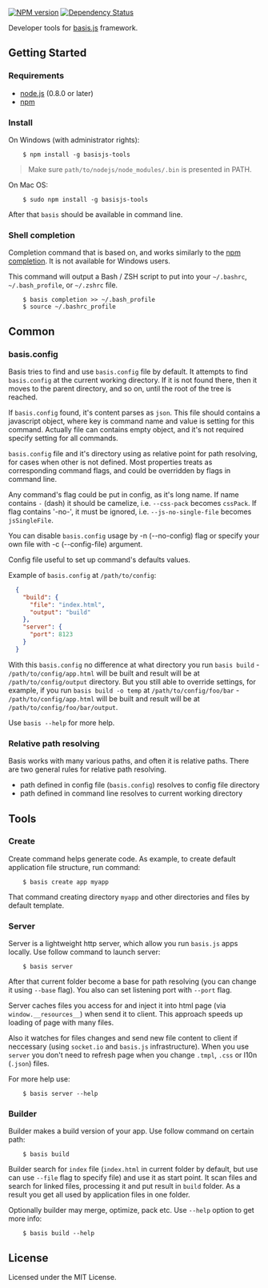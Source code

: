 [![NPM version](https://badge.fury.io/js/basisjs-tools.png)](http://badge.fury.io/js/basisjs-tools) [![Dependency Status](https://david-dm.org/basisjs/basisjs-tools.png)](https://david-dm.org/basisjs/basisjs-tools)

Developer tools for [basis.js](https://github.com/basisjs/basisjs) framework.

## Getting Started

### Requirements

* [node.js](http://nodejs.org/) (0.8.0 or later)
* [npm](http://github.com/isaacs/npm)

### Install

On Windows (with administrator rights):

        $ npm install -g basisjs-tools
        
> Make sure `path/to/nodejs/node_modules/.bin` is presented in PATH.
        
On Mac OS:

        $ sudo npm install -g basisjs-tools

After that `basis` should be available in command line.

### Shell completion

Completion command that is based on, and works similarly to the [npm completion](https://npmjs.org/doc/completion.html). It is not available for Windows users.

This command will output a Bash / ZSH script to put into your `~/.bashrc`, `~/.bash_profile`, or `~/.zshrc` file.

        $ basis completion >> ~/.bash_profile
        $ source ~/.bashrc_profile

## Common

### basis.config

Basis tries to find and use `basis.config` file by default. It attempts to find `basis.config` at the current working directory. If it is not found there, then it moves to the parent directory, and so on, until the root of the tree is reached.

If `basis.config` found, it's content parses as `json`. This file should contains a javascript object, where key is command name and value is setting for this command. Actually file can contains empty object, and it's not required specify setting for all commands.

`basis.config` file and it's directory using as relative point for path resolving, for cases when other is not defined. Most properties treats as corresponding command flags, and could be overridden by flags in command line.

Any command's flag could be put in config, as it's long name. If name contains `-` (dash) it should be camelize, i.e. `--css-pack` becomes `cssPack`. If flag contains '-no-', it must be ignored, i.e. `--js-no-single-file` becomes `jsSingleFile`.

You can disable `basis.config` usage by -n (--no-config) flag or specify your own file with -c (--config-file) argument.

Config file useful to set up command's defaults values.

Example of `basis.config` at `/path/to/config`:

```json
  {
    "build": {
      "file": "index.html",
      "output": "build"
    },
    "server": {
      "port": 8123
    }
  }
```

With this `basis.config` no difference at what directory you run `basis build` - `/path/to/config/app.html` will be built and result will be at `/path/to/config/output` directory. But you still able to override settings, for example, if you run `basis build -o temp` at `/path/to/config/foo/bar` - `/path/to/config/app.html` will be built and result will be at `/path/to/config/foo/bar/output`.

Use `basis --help` for more help.

### Relative path resolving

Basis works with many various paths, and often it is relative paths. There are two general rules for relative path resolving.

- path defined in config file (`basis.config`) resolves to config file directory
- path defined in command line resolves to current working directory

## Tools

### Create

Create command helps generate code. As example, to create default application file structure, run command:

        $ basis create app myapp
        
That command creating directory `myapp` and other directories and files by default template.

### Server

Server is a lightweight http server, which allow you run `basis.js` apps locally. Use follow command to launch server:

        $ basis server

After that current folder become a base for path resolving (you can change it using `--base` flag). You also can set listening port with `--port` flag.

Server caches files you access for and inject it into html page (via `window.__resources__`) when send it to client. This approach speeds up loading of page with many files.

Also it watches for files changes and send new file content to client if neccessary (using `socket.io` and `basis.js` infrastructure). When you use `server` you don't need to refresh page when you change `.tmpl`, `.css` or l10n (`.json`) files.

For more help use:

        $ basis server --help

### Builder

Builder makes a build version of your app. Use follow command on certain path:

        $ basis build

Builder search for `index` file (`index.html` in current folder by default, but use can use `--file` flag to specify file) and use it as start point. It scan files and search for linked files, processing it and put result in `build` folder. As a result you get all used by application files in one folder.

Optionally builder may merge, optimize, pack etc. Use `--help` option to get more info:

        $ basis build --help

## License

Licensed under the MIT License.
